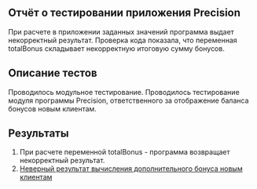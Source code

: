 ## Отчёт о тестировании приложения Precision

При расчете в приложении заданных значений программа выдает некорректный результат. Проверка кода показала, что переменная totalBonus складывает некорректную итоговую сумму бонусов. 
 
## Описание тестов

Проводилось модульное тестирование. Проводилось тестирование модуля программы Precision, ответственного за отображение баланса бонусов новым клиентам.

## Результаты

1. При расчете переменной totalBonus - программа возвращает некорректный результат.
2. [Неверный результат вычисления дополнительного бонуса новым клиентам ](https://github.com/Gnucheva/Precision/issues/1)
